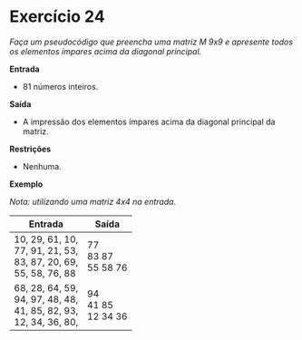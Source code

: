 # Exercício 24

*Faça um pseudocódigo que preencha uma matriz M 9x9 e apresente todos os elementos ímpares acima da diagonal principal.*

**Entrada**
- 81 números inteiros.

**Saída**
- A impressão dos elementos ímpares acima da diagonal principal da matriz.

**Restrições**
- Nenhuma.

**Exemplo**

*Nota: utilizando uma matriz 4x4 na entrada.*

| Entrada                                           | Saída                              |
|---------------------------------------------------|------------------------------------|
| 10, 29, 61, 10, <br> 77, 91, 21, 53, <br> 83, 87, 20, 69, <br> 55, 58, 76, 88 | 77 <br> 83 87 <br> 55 58 76 <br> |
| 68, 28, 64, 59,<br>94, 97, 48, 48,<br>41, 85, 82, 93,<br>12, 34, 36, 80,| 94 <br> 41 85 <br> 12 34 36|